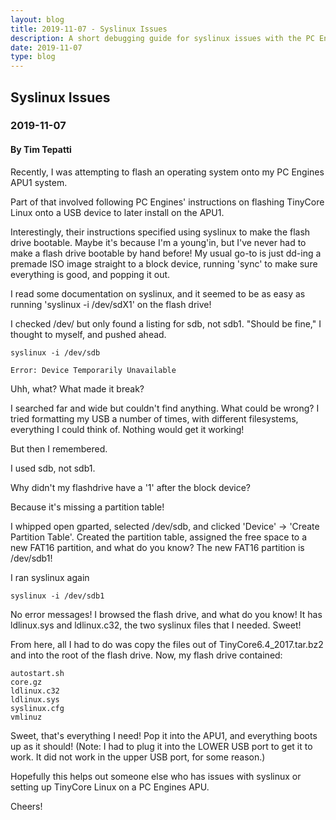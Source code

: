 ```yaml
---
layout: blog
title: 2019-11-07 - Syslinux Issues
description: A short debugging guide for syslinux issues with the PC Engines APU1.
date: 2019-11-07
type: blog
---
```


## Syslinux Issues
### 2019-11-07
#### By Tim Tepatti

Recently, I was attempting to flash an operating system onto my PC Engines APU1 system.

Part of that involved following PC Engines' instructions on flashing TinyCore Linux onto a USB device to later install on the APU1.

Interestingly, their instructions specified using syslinux to make the flash drive bootable. Maybe it's because I'm a young'in, but I've never had to make a flash drive bootable by hand before! My usual go-to is just dd-ing a premade ISO image straight to a block device, running 'sync' to make sure everything is good, and popping it out.

I read some documentation on syslinux, and it seemed to be as easy as running 'syslinux -i /dev/sdX1' on the flash drive!

I checked /dev/ but only found a listing for sdb, not sdb1. "Should be fine," I thought to myself, and pushed ahead.

    syslinux -i /dev/sdb

    Error: Device Temporarily Unavailable

Uhh, what? What made it break?

I searched far and wide but couldn't find anything. What could be wrong? I tried formatting my USB a number of times, with different filesystems, everything I could think of. Nothing would get it working!

But then I remembered.

I used sdb, not sdb1.

Why didn't my flashdrive have a '1' after the block device?

Because it's missing a partition table!

I whipped open gparted, selected /dev/sdb, and clicked 'Device' -> 'Create Partition Table'. Created the partition table, assigned the free space to a new FAT16 partition, and what do you know? The new FAT16 partition is /dev/sdb1!

I ran syslinux again

    syslinux -i /dev/sdb1

No error messages! I browsed the flash drive, and what do you know! It has ldlinux.sys and ldlinux.c32, the two syslinux files that I needed. Sweet!

From here, all I had to do was copy the files out of TinyCore6.4_2017.tar.bz2 and into the root of the flash drive. Now, my flash drive contained:

    autostart.sh
    core.gz
    ldlinux.c32
    ldlinux.sys
    syslinux.cfg
    vmlinuz

Sweet, that's everything I need! Pop it into the APU1, and everything boots up as it should! (Note: I had to plug it into the LOWER USB port to get it to work. It did not work in the upper USB port, for some reason.)

Hopefully this helps out someone else who has issues with syslinux or setting up TinyCore Linux on a PC Engines APU.

Cheers!